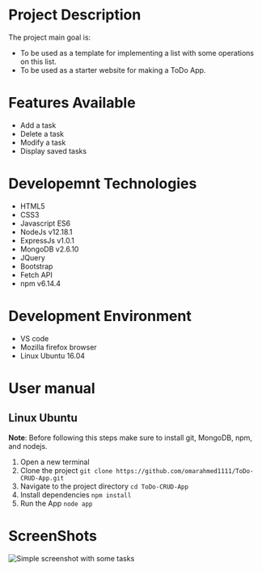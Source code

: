 # Project Description

The project main goal is:
* To be used as a template for implementing a list with some operations on this list.
* To be used as a starter website for making a ToDo App.

# Features Available
* Add a task
* Delete a task
* Modify a task
* Display saved tasks

# Developemnt Technologies
* HTML5
* CSS3
* Javascript ES6
* NodeJs v12.18.1
* ExpressJs v1.0.1
* MongoDB v2.6.10
* JQuery
* Bootstrap
* Fetch API
* npm v6.14.4

# Development Environment
* VS code
* Mozilla firefox browser
* Linux Ubuntu 16.04

# User manual
## Linux Ubuntu
**Note**: Before following this steps make sure to install git, MongoDB, npm, and nodejs.   
1. Open a new terminal
2. Clone the project
```git clone https://github.com/omarahmed1111/ToDo-CRUD-App.git```
3. Navigate to the project directory
```cd ToDo-CRUD-App```
4. Install dependencies
```npm install```
5. Run the App
```node app```

# ScreenShots
![Simple screenshot with some tasks](https://i.imgur.com/QSuYq1S.png)








